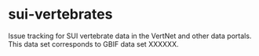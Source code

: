 # sui-vertebrates
Issue tracking for SUI vertebrate data in the VertNet and other data portals. This data set corresponds to GBIF data set XXXXXX.
